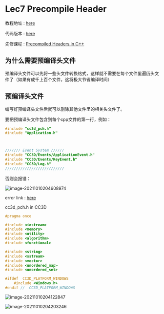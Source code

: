 # Lec7 Precompile Header

教程地址 : [here](https://www.youtube.com/watch?v=UQ718BrbQ5E&list=PLlrATfBNZ98dC-V-N3m0Go4deliWHPFwT&index=11)

代码版本 : [here](https://github.com/Graphic-researcher/Crosa-Conty-3D/tree/47c30b6d3536a4f128ad70958fbbde41f3ca3076/HTC/Project/Crosa-Conty-3D/Crosa-Conty-3D)

先修课程 : [Precompiled Headers in C++](https://www.youtube.com/watch?v=eSI4wctZUto)

## 为什么需要预编译头文件

预编译头文件可以先将一些头文件转换格式，这样就不需要在每个文件里遍历头文件了（如果有成千上百个文件，这将极大节省编译时间）

## 预编译头文件

编写好预编译头文件后就可以删除其他文件里的相关头文件了。

要把预编译头文件包含到每个cpp文件的第一行，例如：

```c++
#include "cc3d_pch.h"
#include "Application.h"



/////// Event System //////
#include "CC3D/Events/ApplicationEvent.h"
#include "CC3D/Events/KeyEvent.h"
#include "CC3D/Log.h"
///////////////////////////
```

否则会报错：

![image-20211010204608974](https://i.loli.net/2021/10/10/8KBcHrDRTMPlQgL.png)

error link : [here](https://msdn.microsoft.com/query/dev16.query?appId=Dev16IDEF1&l=ZH-CN&k=k(C1010)&rd=true)

cc3d_pch.h in CC3D

```c++
#pragma once

#include <iostream>
#include <memory>
#include <utility>
#include <algorithm>
#include <functional>

#include <string>
#include <sstream>
#include <vector>
#include <unordered_map>
#include <unordered_set>

#ifdef  CC3D_PLATFORM_WINDOWS
	#include <Windows.h>
#endif //  CC3D_PLATFORM_WINDOWS
```

![image-20211010204122847](https://i.loli.net/2021/10/10/ekwVHImK617frc9.png)

![image-20211010204203246](https://i.loli.net/2021/10/10/EBYd52qegmn1Pw9.png)